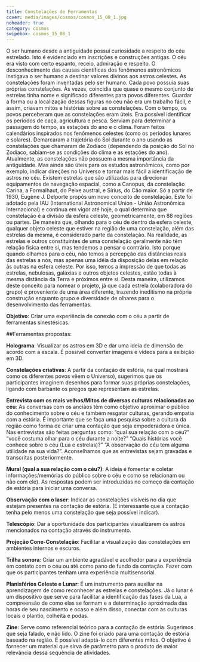 ```yaml
---
title: Constelações de Ferramentas
cover: media/images/cosmos/cosmos_15_08_1.jpg
noheader: true
category: cosmos
swipebox: cosmos_15_08_1
---
```



O ser humano desde a antiguidade possui curiosidade a respeito do céu estrelado. Isto é evidenciado em inscrições e construções antigas. O céu era visto com certo espanto, receio, admiração e respeito. O desconhecimento das causas científicas dos fenômenos astronômicos instigava o ser humano a destinar valores divinos aos astros celestes.
As constelações foram inventadas pelo ser humano. Cada povo possuía suas próprias constelações. Às vezes, coincidia que quase o mesmo conjunto de estrelas tinha nome e significado diferentes para povos diferentes. Guardar a forma ou a localização dessas figuras no céu não era um trabalho fácil, e assim, criavam mitos e histórias sobre as constelações.
Com o tempo, os povos perceberam que as constelações eram úteis. Era possível identificar os períodos de caça, agricultura e pesca. Serviam para determinar a passagem do tempo, as estações do ano e o clima. Foram feitos calendários inspirados nos fenômenos celestes (como os períodos lunares e solares). Demarcaram a trajetória do Sol durante o ano usando as constelações que chamaram de Zodíaco (dependendo da posição do Sol no Zodíaco, sabiam-se as condições do clima e as estações do ano).
Atualmente, as constelações não possuem a mesma importância da antiguidade. Mas ainda são úteis para os estudos astronômicos, como por exemplo, indicar direções no Universo e tornar mais fácil a identificação de astros no céu. Existem estrelas que são utilizadas para direcionar equipamentos de navegação espacial, como a Canopus, da constelação Carina, a Formalhaut, do Peixe austral, e Sírius, do Cão maior.
Só a partir de 1930, Eugène J. Delporte propôs um novo conceito de constelação. Este foi adotado pela IAU (International Astronomical Union - União Astronômica Internacional) e continua em vigor até hoje, o qual determina que constelação é a divisão da esfera celeste, geometricamente, em 88 regiões ou partes. De maneira que, olhando para o céu de dentro da esfera celeste, qualquer objeto celeste que estiver na região de uma constelação, além das estrelas da mesma, é considerado parte da constelação.
Na realidade, as estrelas e outros constituintes de uma constelação geralmente não têm relação física entre si, mas tendemos a pensar o contrário. Isto porque quando olhamos para o céu, não temos a percepção das distâncias reais das estrelas a nós, mas apenas uma idéia da disposição delas em relação às outras na esfera celeste. Por isso, temos a impressão de que todas as estrelas, nebulosas, galáxias e outros objetos celestes, estão todas à mesma distância da Terra e próximos entre si.
Desta maneira, utilizamos deste conceito para nomear o projeto, já que cada estrela (colaboradora do grupo) é proveniente de uma área diferente, trazendo ineditismo na própria construção enquanto grupo e diversidade de olhares para o desenvolvimento das ferramentas.

**Objetivo**: Criar uma experiência de conexão com o céu a partir de ferramentas sinestésicas.

##Ferramentas propostas:

**Holograma**: Visualizar os astros em 3D e dar uma ideia de dimensão de acordo com a escala. É possível converter imagens e vídeos para a exibição em 3D.

**Constelações criativas**: A partir da contação de estória, na qual mostrará como os diferentes povos vêem o Universo), sugerimos que os participantes imaginem desenhos para formar suas próprias constelações, ligando com barbante os pregos que representam as estrelas.

**Entrevista com os mais velhos/Mitos de diversas culturas relacionadas ao céu**: As conversas com os anciãos têm como objetivo aproximar o público do conhecimento sobre o céu e também resgatar culturas, gerando empatia com a estória. É importante que se faça uma pesquisa sobre a cultura da região como forma de criar uma contação que seja empoderadora e única. Nas entrevistas são feitas perguntas como: “qual sua relação com o céu?” “você costuma olhar para o céu durante a noite?” “Quais histórias você conhece sobre o céu (Lua e estrelas)?” “A observação do céu tem alguma utilidade na sua vida?”. Aconselhamos que as entrevistas sejam gravadas e transcritas posteriormente.

**Mural (qual a sua relação com o céu?)**: A ideia é fomentar e coletar informações/memórias do público sobre o céu e como se relacionam ou não com ele). As respostas podem ser introduzidas no começo da contação de estória para iniciar uma conversa.

**Observação com o laser**: Indicar as constelações visíveis no dia que estejam presentes na contação de estória. (É interessante que a contação tenha pelo menos uma constelação que seja possível indicar).

**Telescópio**: Dar a oportunidade dos participantes visualizarem os astros mencionados na contação através do instrumento.

**Projeção Cone-Constelação**: Facilitar a visualização das constelações em  ambientes internos e escuros.

**Trilha sonora**: Criar um ambiente agradável e acolhedor para a experiência em contato com o céu ou até como pano de fundo da contação. Fazer com que os participantes tenham uma experiência multisensorial.

**Planisférios Celeste e Lunar**:  É um instrumento para auxiliar na aprendizagem de como reconhecer as estrelas e constelações. Já o lunar é um dispositivo que serve para facilitar a identificação das fases da Lua, a compreensão de como elas se formam e a determinação aproximada das horas de seu nascimento e ocaso e além disso, conectar com as culturas locais o plantio, colheita e podas.

**Zine**: Serve como referencial teórico para a contação de estória. Sugerimos que seja falado, e não lido. O zine foi criado para uma contação de estória baseado na região. É possível adaptá-lo com diferentes mitos. O objetivo é fornecer um material que sirva de parâmetro para o produto de maior relevância dessa sequência de atividades.


